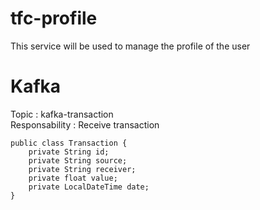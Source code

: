 # tfc-profile
This service will be used to manage the profile of the user



# Kafka 
Topic : kafka-transaction  
Responsability : Receive transaction
```
public class Transaction {
    private String id;
    private String source;
    private String receiver;
    private float value;
    private LocalDateTime date;
}
```
